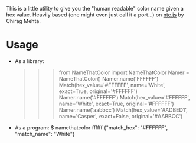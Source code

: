 This is a little utility to give you the "human readable" color name given a hex
value. Heavily based (one might even just call it a port...) on
[ntc.js](http://chir.ag/projects/ntc/) by Chirag Mehta.

Usage
=====

+ As a library:
    >>> from NameThatColor import NameThatColor
    >>> Namer = NameThatColor()
    >>> Namer.name('FFFFFF')
    Match(hex_value='#FFFFFF', name='White', exact=True, original='#FFFFFF')
    >>> Namer.name('#FFFFFF')
    Match(hex_value='#FFFFFF', name='White', exact=True, original='#FFFFFF')
    >>> Namer.name('aabbcc')
    Match(hex_value='#ADBED1', name='Casper', exact=False, original='#AABBCC')
+ As a program:
    $ namethatcolor ffffff
    {"match_hex": "#FFFFFF", "match_name": "White"}
